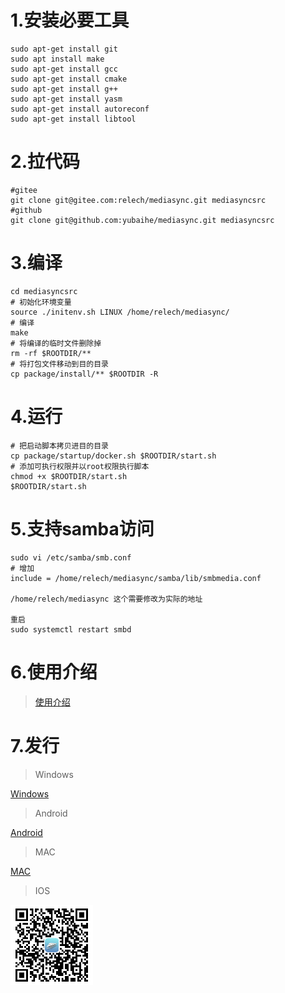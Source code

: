 # 1.安装必要工具

```shell
sudo apt-get install git
sudo apt install make
sudo apt-get install gcc
sudo apt-get install cmake
sudo apt-get install g++
sudo apt-get install yasm 
sudo apt-get install autoreconf
sudo apt-get install libtool
```

# 2.拉代码

```shell
#gitee
git clone git@gitee.com:relech/mediasync.git mediasyncsrc
#github
git clone git@github.com:yubaihe/mediasync.git mediasyncsrc
```

# 3.编译

```shell
cd mediasyncsrc
# 初始化环境变量
source ./initenv.sh LINUX /home/relech/mediasync/
# 编译
make
# 将编译的临时文件删除掉
rm -rf $ROOTDIR/**
# 将打包文件移动到目的目录
cp package/install/** $ROOTDIR -R

```

# 4.运行

```shell
# 把启动脚本拷贝进目的目录
cp package/startup/docker.sh $ROOTDIR/start.sh
# 添加可执行权限并以root权限执行脚本
chmod +x $ROOTDIR/start.sh
$ROOTDIR/start.sh
```

# 5.支持samba访问

```shell
sudo vi /etc/samba/smb.conf 
# 增加
include = /home/relech/mediasync/samba/lib/smbmedia.conf

/home/relech/mediasync 这个需要修改为实际的地址

重启
sudo systemctl restart smbd
```

# 6.使用介绍

> [使用介绍](http://www.yubaihe.net/function/homepage.html)

# 7.发行

> Windows

[Windows](./Release/MediaSyncSetup.exe "点击下载")

> Android

[Android](./Release/MediaSync.apk "点击下载Android安装程序")

> MAC

[MAC](https://apps.apple.com/cn/app/%E7%BE%8E%E4%BA%BF%E6%A0%BC/id6444566528)

> IOS

<img src="./ios.png" align="left" />